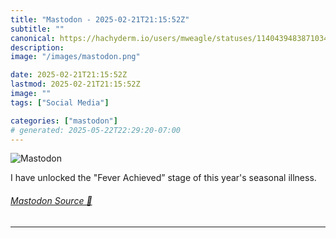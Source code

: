 ```yaml
---
title: "Mastodon - 2025-02-21T21:15:52Z"
subtitle: ""
canonical: https://hachyderm.io/users/mweagle/statuses/114043948387103473
description:
image: "/images/mastodon.png"

date: 2025-02-21T21:15:52Z
lastmod: 2025-02-21T21:15:52Z
image: ""
tags: ["Social Media"]

categories: ["mastodon"]
# generated: 2025-05-22T22:29:20-07:00
---
```

![Mastodon](/images/mastodon.png)

<p>I have unlocked the &quot;Fever Achieved” stage of this year&#39;s seasonal illness.</p>


###### [Mastodon Source 🐘](https://hachyderm.io/@mweagle/114043948387103473)

___
